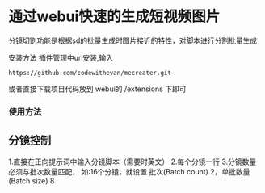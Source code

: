 # 通过webui快速的生成短视频图片

分镜切割功能是根据sd的批量生成时图片接近的特性，对脚本进行分割批量生成

安装方法
插件管理中url安装,输入
```
https://github.com/codewithevan/mecreater.git
```

或者直接下载项目代码放到 webui的 /extensions 下即可

### 使用方法
## 分镜控制
1.直接在正向提示词中输入分镜脚本（需要时英文）
2.每个分镜一行
3.分镜数量必须与批次数量匹配，
如:16个分镜，就设置 批次(Batch count) 2，单批数量(Batch size) 8

